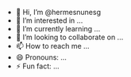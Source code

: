 - 👋 Hi, I’m @hermesnunesg
- 👀 I’m interested in ...
- 🌱 I’m currently learning ...
- 💞️ I’m looking to collaborate on ...
- 📫 How to reach me ...
- 😄 Pronouns: ...
- ⚡ Fun fact: ...

<!---
hermesnunesg/hermesnunesg is a ✨ special ✨ repository because its `README.md` (this file) appears on your GitHub profile.
You can click the Preview link to take a look at your changes.
--->
